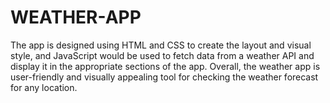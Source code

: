 # WEATHER-APP
The app is designed using HTML and CSS to create the layout and visual style, and JavaScript would be used to fetch data from a weather API and display it in the appropriate sections of the app.  Overall, the weather app is  user-friendly and visually appealing tool for checking the weather forecast for any location.

